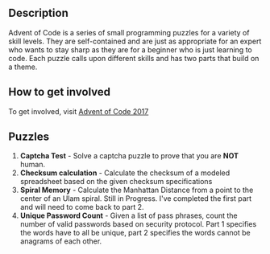 ## Description

Advent of Code is a series of small programming puzzles for a variety of skill levels. They are self-contained and are just as appropriate for an expert who wants to stay sharp as they are for a beginner who is just learning to code. Each puzzle calls upon different skills and has two parts that build on a theme.

## How to get involved

To get involved, visit [Advent of Code 2017](http://adventofcode.com/2017)

## Puzzles

1. **Captcha Test** - Solve a captcha puzzle to prove that you are **NOT** human.
2. **Checksum calculation** - Calculate the checksum of a modeled spreadsheet based on the given checksum specifications
3. **Spiral Memory** - Calculate the Manhattan Distance from a point to the center of an Ulam spiral. Still in Progress. I've completed the first part and will need to come back to part 2.
4. **Unique Password Count** - Given a list of pass phrases, count the number of valid passwords based on security protocol. Part 1 specifies the words have to all be unique, part 2 specifies the words cannot be anagrams of each other.
